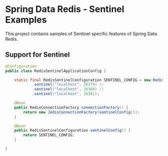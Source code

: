 # Spring Data Redis - Sentinel Examples

This project contains samples of Sentinel specific features of Spring Data Redis.

## Support for Sentinel

```java
@Configuration
public class RedisSentinelApplicationConfig {

	static final RedisSentinelConfiguration SENTINEL_CONFIG = new RedisSentinelConfiguration().master("mymaster") //
			.sentinel("localhost", 26379) //
			.sentinel("localhost", 26380) //
			.sentinel("localhost", 26381);

	@Bean
	public RedisConnectionFactory connectionFactory() {
		return new JedisConnectionFactory(sentinelConfig());
	}

	@Bean
	public RedisSentinelConfiguration sentinelConfig() {
		return SENTINEL_CONFIG;
	}

}
```
